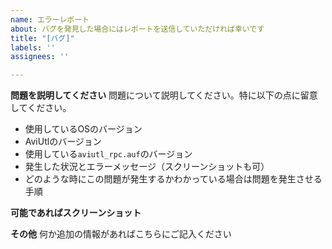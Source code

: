 ```yaml
---
name: エラーレポート
about: バグを発見した場合にはレポートを送信していただければ幸いです
title: "[バグ]"
labels: ''
assignees: ''

---
```


**問題を説明してください**
問題について説明してください。特に以下の点に留意してください。
- 使用しているOSのバージョン
- AviUtlのバージョン
- 使用している`aviutl_rpc.auf`のバージョン
- 発生した状況とエラーメッセージ（スクリーンショットも可）
- どのような時にこの問題が発生するかわかっている場合は問題を発生させる手順

**可能であればスクリーンショット**

**その他**
何か追加の情報があればこちらにご記入ください
